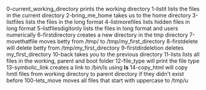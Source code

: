 0-current_working_directory prints the working directory
1-listit lists the files in the current directory
2-bring_me_home takes us to the home directory
3-listfiles lists the files in the long format
4-listmorefiles lists hidden files in long format
5-listfilesdigitonly lists the files in long format and users numerically
6-firstdirectory creates a new directory in the tmp directory
7-movethatfile moves betty from /tmp/ to /tmp/my_first_directory
8-firstdelete will delete betty from /tmp/my_first_directory
9-firstdirdeletion deletes my_first_directory
10-back takes you to the previous directory
11-lists lists all files in the working, parent and boot folder
12-file_type will print the file type
13-symbolic_link creates a link to /bin/ls using __ls__
14-copy_html will copy hmtl files from working directory to parent directory if they didn't exist before
100-lets_move moves all files that start with uppercase to /tmp/u
